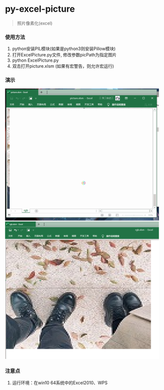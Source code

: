 # py-excel-picture
> 照片像素化(excel)


### 使用方法
1. python安装PIL模块(如果是python3则安装Pillow模块)
2. 打开ExcelPicture.py文件, 修改参数picPath为指定图片
3. python ExcelPicture.py
4. 双击打开picture.xlsm (如果有宏警告，则允许宏运行)



### 演示
<div align=center><img src="https://github.com/bjc5233/py-excel-picture/raw/master/resources/demo.gif"/></div>
<div align=center><img src="https://github.com/bjc5233/py-excel-picture/raw/master/resources/demo.png"/></div>




### 注意点
1. 运行环境：在win10 64系统中的Excel2010、WPS